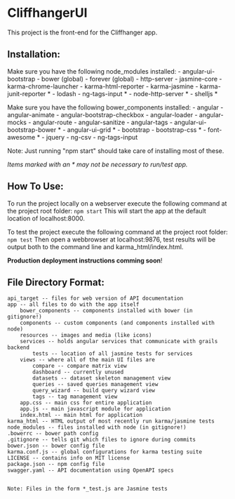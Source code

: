 CliffhangerUI
=============

This project is the front-end for the Cliffhanger app.

Installation: 
-------------

Make sure you have the following node_modules installed: 
        - angular-ui-bootstrap
        - bower (global)
        - forever (global)
        - http-server
        - jasmine-core
        - karma-chrome-launcher
        - karma-html-reporter
        - karma-jasmine
        - karma-junit-reporter \*
        - lodash
        - ng-tags-input \*
        - node-http-server \*
        - shelljs \*
        
Make sure you have the following bower_components installed:
    - angular
    - angular-animate
    - angular-bootstrap-checkbox
    - angular-loader
    - angular-mocks
    - angular-route
    - angular-sanitize
    - angular-tags
    - angular-ui-bootstrap-bower \*
    - angular-ui-grid \* 
    - bootstrap
    - bootstrap-css \*
    - font-awesome \*
    - jquery
    - ng-csv
    - ng-tags-input
        
Note: Just running "npm start" should take care of installing most of these.
    
*Items marked with an * may not be necessary to run/test app.*
    
How To Use:
-----------

To run the project locally on a webserver execute the following command at the project root folder: `npm start`
This will start the app at the default location of localhost:8000.

To test the project execute the following command at the project root folder: `npm test`
Then open a webbrowser at localhost:9876, test results will be output both to the command line and karma_html/index.html.
    
    
**Production deployment instructions __comming soon__**!


File Directory Format:
----------------------

    api_target -- files for web version of API documentation
    app -- all files to do with the app itself
        bower_components -- components installed with bower (in gitignore!)
        components -- custom components (and components installed with node)
        resources -- images and media (like icons)
        services -- holds angular services that communicate with grails backend
            tests -- location of all jasmine tests for services
        views -- where all of the main UI files are
            compare -- compare matrix view
            dashboard -- currently unused
            datasets -- dataset skeleton management view
            queries -- saved queries management view
            query_wizard -- build query wizard view
            tags -- tag management view
        app.css -- main css for entire application
        app.js -- main javascript module for application
        index.html -- main html for application
    karma_html -- HTML output of most recently run karma/jasmine tests
    node_modules -- files installed with node (in gitignore!)
    .bowerrc -- bower path config
    .gitignore -- tells git which files to ignore during commits
    bower.json -- bower config file
    karma.conf.js -- global configurations for karma testing suite
    LICENSE -- contains info on MIT license
    package.json -- npm config file
    swagger.yaml -- API documentation using OpenAPI specs
    
    
    Note: Files in the form *_test.js are Jasmine tests